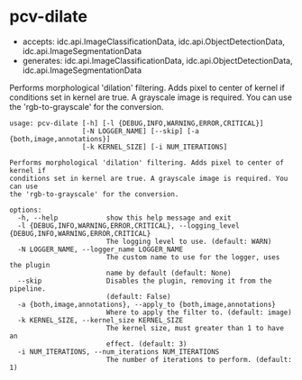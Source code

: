 # pcv-dilate

* accepts: idc.api.ImageClassificationData, idc.api.ObjectDetectionData, idc.api.ImageSegmentationData
* generates: idc.api.ImageClassificationData, idc.api.ObjectDetectionData, idc.api.ImageSegmentationData

Performs morphological 'dilation' filtering. Adds pixel to center of kernel if conditions set in kernel are true. A grayscale image is required. You can use the 'rgb-to-grayscale' for the conversion.

```
usage: pcv-dilate [-h] [-l {DEBUG,INFO,WARNING,ERROR,CRITICAL}]
                  [-N LOGGER_NAME] [--skip] [-a {both,image,annotations}]
                  [-k KERNEL_SIZE] [-i NUM_ITERATIONS]

Performs morphological 'dilation' filtering. Adds pixel to center of kernel if
conditions set in kernel are true. A grayscale image is required. You can use
the 'rgb-to-grayscale' for the conversion.

options:
  -h, --help            show this help message and exit
  -l {DEBUG,INFO,WARNING,ERROR,CRITICAL}, --logging_level {DEBUG,INFO,WARNING,ERROR,CRITICAL}
                        The logging level to use. (default: WARN)
  -N LOGGER_NAME, --logger_name LOGGER_NAME
                        The custom name to use for the logger, uses the plugin
                        name by default (default: None)
  --skip                Disables the plugin, removing it from the pipeline.
                        (default: False)
  -a {both,image,annotations}, --apply_to {both,image,annotations}
                        Where to apply the filter to. (default: image)
  -k KERNEL_SIZE, --kernel_size KERNEL_SIZE
                        The kernel size, must greater than 1 to have an
                        effect. (default: 3)
  -i NUM_ITERATIONS, --num_iterations NUM_ITERATIONS
                        The number of iterations to perform. (default: 1)
```
